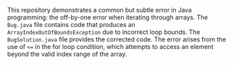 This repository demonstrates a common but subtle error in Java programming: the off-by-one error when iterating through arrays. The `Bug.java` file contains code that produces an `ArrayIndexOutOfBoundsException` due to incorrect loop bounds. The `BugSolution.java` file provides the corrected code.  The error arises from the use of `<=` in the for loop condition, which attempts to access an element beyond the valid index range of the array.